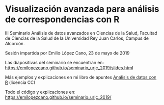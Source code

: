 Visualización avanzada para análisis de correspondencias con R
===================================================================


III Seminario Análisis de datos avanzados en Ciencias de la Salud, 
Facultad de Ciencias de la Salud de la Universidad Rey Juan Carlos,
Campus de Alcorcón.

Sesión impartida por Emilio López Cano, 23 de mayo de 2019

Las diapositivas del seminario se encuentran en: https://emilopezcano.github.io/seminario_urjc_2019/slides.html

Más ejemplos y explicaciones en mi libro de apuntes [Análisis de datos con R](http://emilio.lcano.com/b/adr/) (licencia CC)

Todo el código y explicaciones en: https://emilopezcano.github.io/seminario_urjc_2019/


